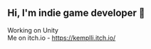 ## Hi, I'm indie game developer 👋

Working on Unity<br/> 
Me on itch.io - https://kemplli.itch.io/<br/> 
